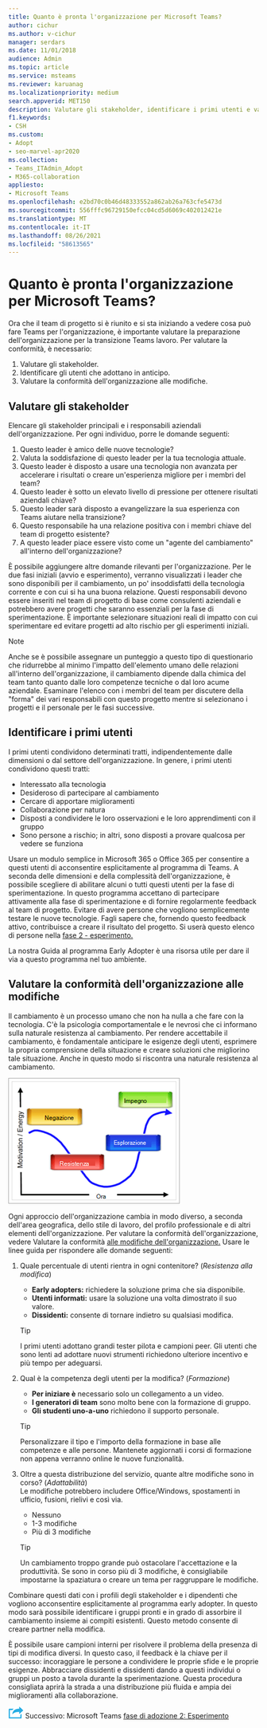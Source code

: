 ```yaml
---
title: Quanto è pronta l'organizzazione per Microsoft Teams?
author: cichur
ms.author: v-cichur
manager: serdars
ms.date: 11/01/2018
audience: Admin
ms.topic: article
ms.service: msteams
ms.reviewer: karuanag
ms.localizationpriority: medium
search.appverid: MET150
description: Valutare gli stakeholder, identificare i primi utenti e valutare se l'organizzazione è pronta per la transizione a Teams.
f1.keywords:
- CSH
ms.custom:
- Adopt
- seo-marvel-apr2020
ms.collection:
- Teams_ITAdmin_Adopt
- M365-collaboration
appliesto:
- Microsoft Teams
ms.openlocfilehash: e2bd70c0b46d48333552a862ab26a763cfe5473d
ms.sourcegitcommit: 556fffc96729150efcc04cd5d6069c402012421e
ms.translationtype: MT
ms.contentlocale: it-IT
ms.lasthandoff: 08/26/2021
ms.locfileid: "58613565"
---
```

# <a name="how-ready-is-your-organization-for-microsoft-teams"></a>Quanto è pronta l'organizzazione per Microsoft Teams?

Ora che il team di progetto si è riunito e si sta iniziando a vedere cosa può fare Teams per l'organizzazione, è importante valutare la preparazione dell'organizzazione per la transizione Teams lavoro. Per valutare la conformità, è necessario:

1. Valutare gli stakeholder.
2. Identificare gli utenti che adottano in anticipo.
3. Valutare la conformità dell'organizzazione alle modifiche. 

## <a name="assess-your-stakeholders"></a>Valutare gli stakeholder

Elencare gli stakeholder principali e i responsabili aziendali dell'organizzazione. Per ogni individuo, porre le domande seguenti:
 
1. Questo leader è amico delle nuove tecnologie?
2. Valuta la soddisfazione di questo leader per la tua tecnologia attuale.
3. Questo leader è disposto a usare una tecnologia non avanzata per accelerare i risultati o creare un'esperienza migliore per i membri del team?
4. Questo leader è sotto un elevato livello di pressione per ottenere risultati aziendali chiave? 
5. Questo leader sarà disposto a evangelizzare la sua esperienza con Teams aiutare nella transizione?
6. Questo responsabile ha una relazione positiva con i membri chiave del team di progetto esistente?
7. A questo leader piace essere visto come un "agente del cambiamento" all'interno dell'organizzazione?  

È possibile aggiungere altre domande rilevanti per l'organizzazione. Per le due fasi iniziali (avvio e esperimento), verranno visualizzati i leader che sono disponibili per il cambiamento, un po' insoddisfatti della tecnologia corrente e con cui si ha una buona relazione. Questi responsabili devono essere inseriti nel team di progetto di base come consulenti aziendali e potrebbero avere progetti che saranno essenziali per la fase di sperimentazione. È importante selezionare situazioni reali di impatto con cui sperimentare ed evitare progetti ad alto rischio per gli esperimenti iniziali.
   
> [!NOTE]
> Anche se è possibile assegnare un punteggio a questo tipo di questionario che ridurrebbe al minimo l'impatto dell'elemento umano delle relazioni all'interno dell'organizzazione, il cambiamento dipende dalla chimica del team tanto quanto dalle loro competenze tecniche o dal loro acume aziendale. Esaminare l'elenco con i membri del team per discutere della "forma" dei vari responsabili con questo progetto mentre si selezionano i progetti e il personale per le fasi successive. 

## <a name="identify-early-adopters"></a>Identificare i primi utenti

I primi utenti condividono determinati tratti, indipendentemente dalle dimensioni o dal settore dell'organizzazione. In genere, i primi utenti condividono questi tratti:

- Interessato alla tecnologia
- Desideroso di partecipare al cambiamento
- Cercare di apportare miglioramenti
- Collaborazione per natura
- Disposti a condividere le loro osservazioni e le loro apprendimenti con il gruppo
- Sono persone a rischio; in altri, sono disposti a provare qualcosa per vedere se funziona

Usare un modulo semplice in Microsoft 365 o Office 365 per consentire a questi utenti di acconsentire esplicitamente al programma di Teams. A seconda delle dimensioni e della complessità dell'organizzazione, è possibile scegliere di abilitare alcuni o tutti questi utenti per la fase di sperimentazione. In questo programma accettano di partecipare attivamente alla fase di sperimentazione e di fornire regolarmente feedback al team di progetto. Evitare di avere persone che vogliono semplicemente testare le nuove tecnologie. Fagli sapere che, fornendo questo feedback attivo, contribuisce a creare il risultato del progetto. Si userà questo elenco di persone nella [fase 2 - esperimento.](teams-adoption-phase2-experiment.md)

La nostra Guida al programma Early Adopter è una risorsa utile per dare il via a questo programma nel tuo ambiente.  
 
## <a name="assess-your-organizations-readiness-for-change"></a>Valutare la conformità dell'organizzazione alle modifiche

Il cambiamento è un processo umano che non ha nulla a che fare con la tecnologia. C'è la psicologia comportamentale e le nevrosi che ci informano sulla naturale resistenza al cambiamento. Per rendere accettabile il cambiamento, è fondamentale anticipare le esigenze degli utenti, esprimere la propria comprensione della situazione e creare soluzioni che migliorino tale situazione. Anche in questo modo si riscontra una naturale resistenza al cambiamento.  

![Graph che illustra la resistenza al cambiamento](media/teams-adoption-resistance.png)

Ogni approccio dell'organizzazione cambia in modo diverso, a seconda dell'area geografica, dello stile di lavoro, del profilo professionale e di altri elementi dell'organizzazione. Per valutare la conformità dell'organizzazione, vedere Valutare la conformità [alle modifiche dell'organizzazione.](upgrade-org-change-readiness.md) Usare le linee guida per rispondere alle domande seguenti:

1. Quale percentuale di utenti rientra in ogni contenitore? (*Resistenza alla modifica*)
    - **Early adopters:** richiedere la soluzione prima che sia disponibile.
    - **Utenti informati:** usare la soluzione una volta dimostrato il suo valore.
    - **Dissidenti:** consente di tornare indietro su qualsiasi modifica.
    
   > [!TIP]
   > I primi utenti adottano grandi tester pilota e campioni peer. Gli utenti che sono lenti ad adottare nuovi strumenti richiedono ulteriore incentivo e più tempo per adeguarsi. 

2. Qual è la competenza degli utenti per la modifica? (*Formazione*)
    - **Per iniziare è** necessario solo un collegamento a un video.
    - **I generatori di team** sono molto bene con la formazione di gruppo.
    - **Gli studenti uno-a-uno** richiedono il supporto personale.

    > [!TIP]
    > Personalizzare il tipo e l'importo della formazione in base alle competenze e alle persone. Mantenete aggiornati i corsi di formazione non appena verranno online le nuove funzionalità.

3. Oltre a questa distribuzione del servizio, quante altre modifiche sono in corso? (*Adattabilità*) <br/>Le modifiche potrebbero includere Office/Windows, spostamenti in ufficio, fusioni, rielivi e così via.
    - Nessuno
    - 1-3 modifiche
    - Più di 3 modifiche
 
    > [!TIP] 
    > Un cambiamento troppo grande può ostacolare l'accettazione e la produttività. Se sono in corso più di 3 modifiche, è consigliabile impostarne la spaziatura o creare un tema per raggruppare le modifiche.  

Combinare questi dati con i profili degli stakeholder e i dipendenti che vogliono acconsentire esplicitamente al programma early adopter. In questo modo sarà possibile identificare i gruppi pronti e in grado di assorbire il cambiamento insieme ai compiti esistenti. Questo metodo consente di creare partner nella modifica.

È possibile usare campioni interni per risolvere il problema della presenza di tipi di modifica diversi. In questo caso, il feedback è la chiave per il successo: incoraggiare le persone a condividere le proprie sfide e le proprie esigenze. Abbracciare dissidenti e dissidenti dando a questi individui o gruppi un posto a tavola durante la sperimentazione. Questa procedura consigliata aprirà la strada a una distribuzione più fluida e ampia dei miglioramenti alla collaborazione.  

![Icona che rappresenta il passaggio successivo ](media/teams-adoption-next-icon.png) Successivo: Microsoft Teams [fase di adozione 2: Esperimento](teams-adoption-phase2-experiment.md) 

